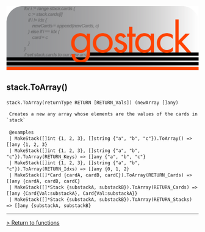 ![Banner](../../media/gostack_SmallerTransparent.png)

 <h2>stack.ToArray()</h2>

 `stack.ToArray(returnType RETURN [RETURN_Vals]) (newArray []any)`

```
 Creates a new any array whose elements are the values of the cards in `stack`

 @examples
 | MakeStack([]int {1, 2, 3}, []string {"a", "b", "c"}).ToArray() => []any {1, 2, 3}
 | MakeStack([]int {1, 2, 3}, []string {"a", "b", "c"}).ToArray(RETURN_Keys) => []any {"a", "b", "c"}
 | MakeStack([]int {1, 2, 3}, []string {"a", "b", "c"}).ToArray(RETURN_Idxs) => []any {0, 1, 2}
 | MakeStack([]*Card {cardA, cardB, cardC}).ToArray(RETURN_Cards) => []any {cardA, cardB, cardC}
 | MakeStack([]*Stack {substackA, substackB}).ToArray(RETURN_Cards) => []any {Card{Val:substackA}, Card{Val:substackA}}
 | MakeStack([]*Stack {substackA, substackB}).ToArray(RETURN_Stacks) => []any {substackA, substackB}
```

---

 [> Return to functions](../functionsAPI.md)